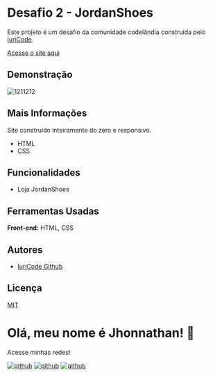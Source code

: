 # Desafio 2 - JordanShoes

Este projeto é um desafio da comunidade codelândia construída pelo [IuriCode](https://github.com/iuricode).

[Acesse o site aqui](https://desafio2jordanshoes.netlify.app/)

## Demonstração
![1211212](https://user-images.githubusercontent.com/82620787/203675294-7ee58a67-af99-40c0-bb8d-f2a81554898b.png)


## Mais Informações

Site construído inteiramente do zero e responsivo.
- HTML
- CSS

## Funcionalidades
- Loja JordanShoes

## Ferramentas Usadas

**Front-end:** HTML, CSS

## Autores

- [IuriCode Github](https://github.com/iuricode)

## Licença

[MIT](https://choosealicense.com/licenses/mit/)


# Olá, meu nome é Jhonnathan! 👋


<p>Acesse minhas redes!</p>

[![github](https://img.shields.io/badge/-github-%23333?style=for-the-badge&logo=github&logoColor=white)](https://github.com/jhonnathandc)
[![github](https://img.shields.io/badge/-LinkedIn-%230077B5?style=for-the-badge&logo=linkedin&logoColor=white)]("https://www.linkedin.com/in/jhonnathan-cora-6427661b0/)
[![github](https://img.shields.io/badge/-instagram-%23E4405F?style=for-the-badge&logo=instagram&logoColor=white)](https://www.instagram.com/jhonnathandc/)
